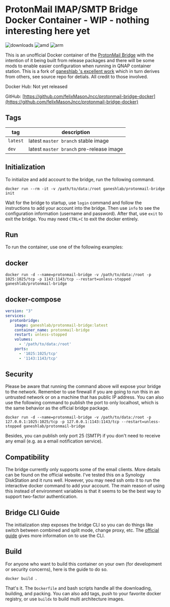 # ProtonMail IMAP/SMTP Bridge Docker Container - WIP - nothing interesting here yet

![downloads](https://img.shields.io/docker/pulls/ganeshlab/protonmail-bridge?style=for-the-badge) ![amd](https://img.shields.io/docker/v/ganeshlab/protonmail-bridge/latest?arch=amd64&label=%20&style=for-the-badge)  ![arm](https://img.shields.io/docker/v/ganeshlab/protonmail-bridge?arch=arm64&label=%20&style=for-the-badge) 

This is an unofficial Docker container of the [ProtonMail Bridge](https://github.com/ProtonMail/proton-bridge) with the intention of it being built from release packages and there will be some mods to enable easier configuration when running in QNAP container station. This is a fork of [ganeshlab
's excellent work](https://github.com/ganeshlab/protonmail-bridge-docker) which in turn derives from others, see source repo for detials. All credit to those involved.

Docker Hub: Not yet released

GitHub: [https://github.com/felixMasonJncc/protonmail-bridge-docker](https://github.com/felixMasonJncc/protonmail-bridge-docker)

## Tags

tag | description
 -- | --
`latest` | latest `master branch` stable image
`dev` | latest `master branch` pre-release image

## Initialization

To initialize and add account to the bridge, run the following command.

```
docker run --rm -it -v /path/to/data:/root ganeshlab/protonmail-bridge init
```

Wait for the bridge to startup, use `login` command and follow the instructions to add your account into the bridge. Then use `info` to see the configuration information (username and password). After that, use `exit` to exit the bridge. You may need `CTRL+C` to exit the docker entirely.

## Run

To run the container, use one of the following examples:

## docker
```
docker run -d --name=protonmail-bridge -v /path/to/data:/root -p 1025:1025/tcp -p 1143:1143/tcp --restart=unless-stopped ganeshlab/protonmail-bridge
```


## docker-compose

```yaml
version: "3"
services:
  protonbridge:
    image: ganeshlab/protonmail-bridge:latest
    container_name: protonmail-bridge
    restart: unless-stopped
    volumes:
      - '/path/to/data:/root'
    ports:
      - '1025:1025/tcp'
      - '1143:1143/tcp'        
```

## Security

Please be aware that running the command above will expose your bridge to the network. Remember to use firewall if you are going to run this in an untrusted network or on a machine that has public IP address. You can also use the following command to publish the port to only localhost, which is the same behavior as the official bridge package.

```
docker run -d --name=protonmail-bridge -v /path/to/data:/root -p 127.0.0.1:1025:1025/tcp -p 127.0.0.1:1143:1143/tcp --restart=unless-stopped ganeshlab/protonmail-bridge
```

Besides, you can publish only port 25 (SMTP) if you don't need to receive any email (e.g. as a email notification service).

## Compatibility

The bridge currently only supports some of the email clients. More details can be found on the official website. I've tested this on a Synology DiskStation and it runs well. However, you may need ssh onto it to run the interactive docker command to add your account. The main reason of using this instead of environment variables is that it seems to be the best way to support two-factor authentication.

## Bridge CLI Guide

The initialization step exposes the bridge CLI so you can do things like switch between combined and split mode, change proxy, etc. The [official guide](https://protonmail.com/support/knowledge-base/bridge-cli-guide/) gives more information on to use the CLI.

## Build

For anyone who want to build this container on your own (for development or security concerns), here is the guide to do so. 
```
docker build .
```

That's it. The `Dockerfile` and bash scripts handle all the downloading, building, and packing. You can also add tags, push to your favorite docker registry, or use `buildx` to build multi architecture images.
